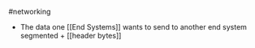 #networking 
- The data one [[End Systems]] wants to send to another end system segmented + [[header bytes]]
